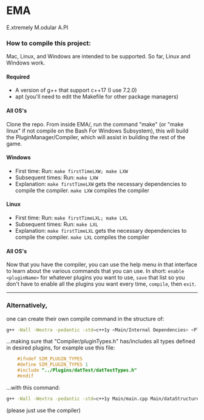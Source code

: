 # EMA
E.xtremely M.odular A.PI

### How to compile this project:

Mac, Linux, and Windows are intended to be supported.  So far, Linux and Windows work.

#### Required
 - A version of g++ that support c++17 (I use 7.2.0)
 - apt (you'll need to edit the Makefile for other package managers)

#### All OS's
Clone the repo.  From inside EMA/, run the command "make" (or "make linux" if not compile on the Bash For Windows Subsystem), this will build the PluginManager/Compiler, which will assist in building the rest of the game.

#### Windows
 - First time:
 Run: ```make firstTimeLXW; make LXW```
 - Subsequent times:
 Run: ```make LXW```
 - Explanation:
 ```make firstTimeLXW``` gets the necessary dependencies to compile the compiler.
 ```make LXW``` compiles the compiler

#### Linux
- First time:
Run: ```make firstTimeLXL; make LXL```
- Subsequent times:
Run: ```make LXL```
- Explanation:
```make firstTimeLXL``` gets the necessary dependencies to compile the compiler.
```make LXL``` compiles the compiler

#### All OS's
Now that you have the compiler, you can use the help menu in that interface to learn about the various commands that you can use.  In short: ```enable <pluginName>``` for whatever plugins you want to use, ```save``` that list so you don't have to enable all the plugins you want every time, ```compile```, then ```exit```.

---

### Alternatively,
one can create their own compile command in the structure of:
```bash
g++ -Wall -Wextra -pedantic -std=c++1y <Main/Internal Dependencies> <Plugin Dependencies> -o main
```
...making sure that "Compiler/pluginTypes.h" has/includes all types defined in desired plugins, for example use this file:
```c++
    #ifndef SIM_PLUGIN_TYPES
    #define SIM_PLUGIN_TYPES 1
    #include "../Plugins/datTest/datTestTypes.h"
    #endif
```
...with this command:
```bash
g++ -Wall -Wextra -pedantic -std=c++1y Main/main.cpp Main/dataStructure.cpp Main/Entity.cpp Plugins/datTest/datTestTypes.cpp -o main
```
(please just use the compiler)
